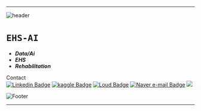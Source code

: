 - - - 
<div class="container">
  
![header](https://capsule-render.vercel.app/api?type=waving&color=auto&height=50&section=header&text=&fontSize=20)
<headers>

  # `EHS-AI`

  + ***Data/Ai***<br>
  + ***EHS***<br>
  + ***Rehabilitation***<br>
  
Contact
<br>
[![Linkedin Badge](https://img.shields.io/badge/-LinkedIn-blue?style=flat-square&logo=Linkedin&logoColor=white&link=https://www.linkedin.com/in/s245liu/)](https://www.linkedin.com/in/s245liu/)
[![kaggle Badge](https://img.shields.io/badge/kaggle-20BEFF?style=flat-square&logo=Kaggle&logoColor=white&link=https://www.kaggle.com/s245rw/)](https://www.kaggle.com/s245rw/)
[![Loud Badge](https://img.shields.io/badge/Loud-FF9A00?style=flat-square&logo=Adobe&logoColor=white&link=https://www.loud.kr/m/s245liu)](https://www.loud.kr/m/s245liu)
[![Naver e-mail Badge](https://img.shields.io/badge/e_mail-03C75A?style=flat-square&logo=Naver&logoColor=white&link=mailto:pmpkc@naver.com)](mailto:pmpkc@naver.com)
<a href="https://github.com/piape"><img src="https://hits.seeyoufarm.com/api/count/incr/badge.svg?url=https%3A%2F%2Fgithub.com%2Fseondal&count_bg=%23000000&title_bg=%23000000&icon=github.svg&icon_color=%23E7E7E7&title=GitHub&edge_flat=false)"/></a>  
  
  
![Footer](https://capsule-render.vercel.app/api?type=waving&color=auto&height=50&section=footer)
- - - 
</div>
